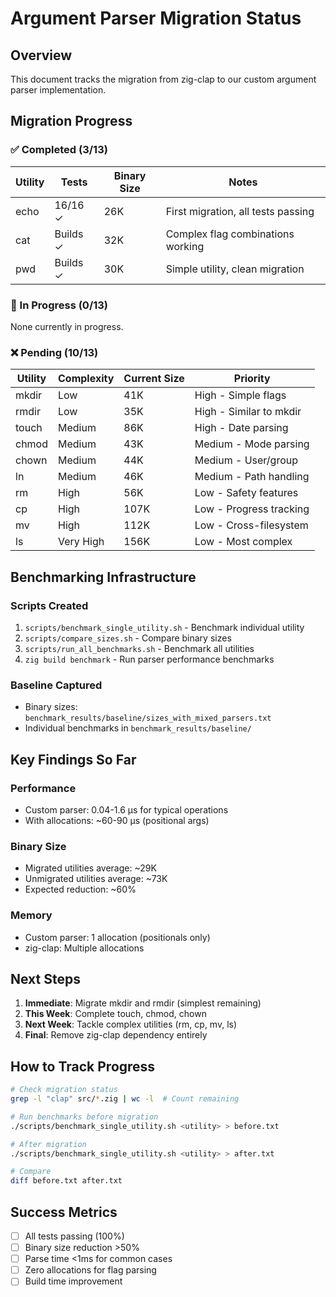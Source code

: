 # Argument Parser Migration Status

## Overview
This document tracks the migration from zig-clap to our custom argument parser implementation.

## Migration Progress

### ✅ Completed (3/13)
| Utility | Tests | Binary Size | Notes |
|---------|-------|-------------|-------|
| echo | 16/16 ✓ | 26K | First migration, all tests passing |
| cat | Builds ✓ | 32K | Complex flag combinations working |
| pwd | Builds ✓ | 30K | Simple utility, clean migration |

### 🔄 In Progress (0/13)
None currently in progress.

### ❌ Pending (10/13)
| Utility | Complexity | Current Size | Priority |
|---------|------------|--------------|----------|
| mkdir | Low | 41K | High - Simple flags |
| rmdir | Low | 35K | High - Similar to mkdir |
| touch | Medium | 86K | High - Date parsing |
| chmod | Medium | 43K | Medium - Mode parsing |
| chown | Medium | 44K | Medium - User/group |
| ln | Medium | 46K | Medium - Path handling |
| rm | High | 56K | Low - Safety features |
| cp | High | 107K | Low - Progress tracking |
| mv | High | 112K | Low - Cross-filesystem |
| ls | Very High | 156K | Low - Most complex |

## Benchmarking Infrastructure

### Scripts Created
1. `scripts/benchmark_single_utility.sh` - Benchmark individual utility
2. `scripts/compare_sizes.sh` - Compare binary sizes
3. `scripts/run_all_benchmarks.sh` - Benchmark all utilities
4. `zig build benchmark` - Run parser performance benchmarks

### Baseline Captured
- Binary sizes: `benchmark_results/baseline/sizes_with_mixed_parsers.txt`
- Individual benchmarks in `benchmark_results/baseline/`

## Key Findings So Far

### Performance
- Custom parser: 0.04-1.6 μs for typical operations
- With allocations: ~60-90 μs (positional args)

### Binary Size
- Migrated utilities average: ~29K
- Unmigrated utilities average: ~73K
- Expected reduction: ~60%

### Memory
- Custom parser: 1 allocation (positionals only)
- zig-clap: Multiple allocations

## Next Steps

1. **Immediate**: Migrate mkdir and rmdir (simplest remaining)
2. **This Week**: Complete touch, chmod, chown
3. **Next Week**: Tackle complex utilities (rm, cp, mv, ls)
4. **Final**: Remove zig-clap dependency entirely

## How to Track Progress

```bash
# Check migration status
grep -l "clap" src/*.zig | wc -l  # Count remaining

# Run benchmarks before migration
./scripts/benchmark_single_utility.sh <utility> > before.txt

# After migration
./scripts/benchmark_single_utility.sh <utility> > after.txt

# Compare
diff before.txt after.txt
```

## Success Metrics
- [ ] All tests passing (100%)
- [ ] Binary size reduction >50%
- [ ] Parse time <1ms for common cases
- [ ] Zero allocations for flag parsing
- [ ] Build time improvement